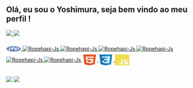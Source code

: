 ## Olá, eu sou o Yoshimura, seja bem vindo ao meu perfil !
 <div>
  <a href="https://github.com/ropehapi">
  <img height="180em" src="https://github-readme-stats.vercel.app/api?username=ropehapi&show_icons=true&theme=dracula&include_all_commits=true&count_private=true"/>
  <img height="180em" src="https://github-readme-stats.vercel.app/api/top-langs/?username=ropehapi&layout=compact&langs_count=7&theme=dracula"/>
</div>
<div style="display: inline_block"><br>
  <img align="center" alt="Ropehapi-Js" height="30" width="40" src="https://raw.githubusercontent.com/devicons/devicon/master/icons/php/php-plain.svg">
  <img align="center" alt="Ropehapi-Js" height="30" width="40" src="https://cdn.jsdelivr.net/gh/devicons/devicon/icons/laravel/laravel-plain.svg"/>
  <img align="center" alt="Ropehapi-Js" height="30" width="40" src="https://cdn.jsdelivr.net/gh/devicons/devicon/icons/mysql/mysql-original-wordmark.svg"/>
  <img align="center" alt="Ropehapi-Js" height="30" width="40" src="https://cdn.jsdelivr.net/gh/devicons/devicon/icons/git/git-original.svg"/>
 <img align="center" alt="Ropehapi-Js" height="30" width="40" src="https://cdn.jsdelivr.net/gh/devicons/devicon/icons/docker/docker-original-wordmark.svg"/>
 <img align="center" alt="Ropehapi-Js" height="30" width="40" src="https://cdn.jsdelivr.net/gh/devicons/devicon/icons/amazonwebservices/amazonwebservices-original.svg"/>
 <img align="center" alt="Ropehapi-Js" height="30" width="40" src="https://cdn.jsdelivr.net/gh/devicons/devicon/icons/linux/linux-original.svg"/>
  <img align="center" alt="Ropehapi-HTML" height="30" width="40" src="https://raw.githubusercontent.com/devicons/devicon/master/icons/html5/html5-original.svg">
  <img align="center" alt="Ropehapi-CSS" height="30" width="40" src="https://raw.githubusercontent.com/devicons/devicon/master/icons/css3/css3-original.svg">
  <img align="center" alt="Ropehapi-Js" height="30" width="40" src="https://raw.githubusercontent.com/devicons/devicon/master/icons/javascript/javascript-plain.svg">
</div>
  
  ##
 
<div> 
  <a href = "mailto:ropehapi@gmail.com"><img src="https://img.shields.io/badge/-Gmail-%23333?style=for-the-badge&logo=gmail&logoColor=white" target="_blank"></a>
  <a href="https://www.linkedin.com/in/pedro-yoshimura/" target="_blank"><img src="https://img.shields.io/badge/-LinkedIn-%230077B5?style=for-the-badge&logo=linkedin&logoColor=white" target="_blank"></a>  
</div>
